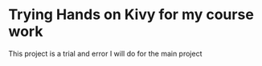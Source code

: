 # Trying Hands on Kivy for my course work
This project is a trial and error I will do for the main project 
